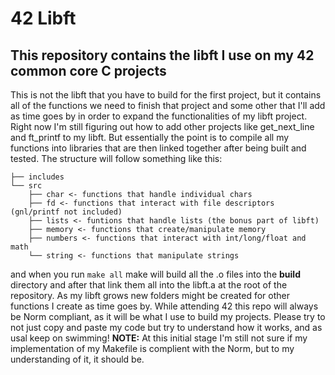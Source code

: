 # 42 Libft
## This repository contains the libft I use on my 42 common core C projects

This is not the libft that you have to build for the first project, but it contains all of the functions we need to finish that project and some other that I'll add as time goes by in order to expand the functionalities of my libft project.
Right now I'm still figuring out how to add other projects like get_next_line and ft_printf to my libft. But essentially the point is to compile all my functions into libraries that are then linked together after being built and tested.
The structure will follow something like this:
```
├── includes
└── src
    ├── char <- functions that handle individual chars
    ├── fd <- functions that interact with file descriptors (gnl/printf not included)
    ├── lists <- funtions that handle lists (the bonus part of libft)
    ├── memory <- functions that create/manipulate memory
    ├── numbers <- functions that interact with int/long/float and math
    └── string <- functions that manipulate strings
```
and when you run `make all` make will build all the .o files into the **build** directory and after that link them all into the libft.a at the root of the repository.
As my libft grows new folders might be created for other functions I create as time goes by. While attending 42 this repo will always be Norm compliant, as it will be what I use to build my projects. 
Please try to not just copy and paste my code but try to understand how it works, and as usal keep on swimming! 
**NOTE:** At this initial stage I'm still not sure if my implementation of my Makefile is complient with the Norm, but to my understanding of it, it should be.
